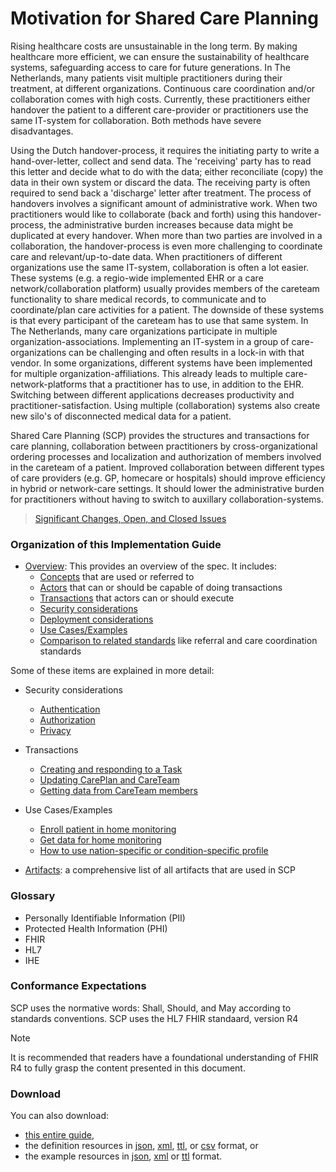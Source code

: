 
# Motivation for Shared Care Planning
Rising healthcare costs are unsustainable in the long term. By making healthcare more efficient, we can ensure the sustainability of healthcare systems, safeguarding access to care for future generations. In The Netherlands, many patients visit multiple practitioners during their treatment, at different organizations. Continuous care coordination and/or collaboration comes with high costs. Currently, these practitioners either handover the patient to a different care-provider or practitioners use the same IT-system for collaboration. Both methods have severe disadvantages. 

Using the Dutch handover-process, it requires the initiating party to write a hand-over-letter, collect and send data. The 'receiving' party has to read this letter and decide what to do with the data; either reconciliate (copy) the data in their own system or discard the data. The receiving party is often required to send back a 'discharge' letter after treatment. The process of handovers involves a significant amount of administrative work. When two practitioners would like to collaborate (back and forth) using this handover-process, the administrative burden increases because data might be duplicated at every handover. When more than two parties are involved in a collaboration, the handover-process is even more challenging to coordinate care and relevant/up-to-date data.
When practitioners of different organizations use the same IT-system, collaboration is often a lot easier. These systems (e.g. a regio-wide implemented EHR or a care network/collaboration platform) usually provides members of the careteam functionality to share medical records, to communicate and to coordinate/plan care activities for a patient. The downside of these systems is that every participant of the careteam has to use that same system. In The Netherlands, many care organizations participate in multiple organization-associations. Implementing an IT-system in a group of care-organizations can be challenging and often results in a lock-in with that vendor. In some organizations, different systems have been implemented for multiple organization-affiliations. This already leads to multiple care-network-platforms that a practitioner has to use, in addition to the EHR. Switching between different applications decreases productivity and practitioner-satisfaction. Using multiple (collaboration) systems also create new silo's of disconnected medical data for a patient.

Shared Care Planning (SCP) provides the structures and transactions for care
planning, collaboration between practitioners by cross-organizational ordering processes and localization and authorization of members involved in the careteam of a patient. Improved collaboration between different types of care providers (e.g. GP, homecare or hospitals) should improve efficiency in hybrid or network-care settings. It should lower the administrative burden for practitioners without having to switch to auxillary collaboration-systems.



<div markdown="1" class="w-100 bg-info">

> [Significant Changes, Open, and Closed Issues](issues.html)

</div>

### Organization of this Implementation Guide

- [Overview](./overview.html): This provides an overview of the spec. It includes:
    - [Concepts](./overview.html#concepts) that are used or referred to
    - [Actors](./overview.html#actors) that can or should be capable of doing transactions
    - [Transactions](./overview.html#transactions) that actors can or should execute
    - [Security considerations](./overview.html#security-considerations)
    - [Deployment considerations](./overview.html#deployment-considerations)
    - [Use Cases/Examples](./overview.html#usecases)
    - [Comparison to related standards](./overview.html#related-standards) like referral and care coordination standards

Some of these items are explained in more detail: 

- Security considerations
  - [Authentication](authentication.html)
  - [Authorization](authorization.html)
  - [Privacy](privacy.html)

- Transactions
    - [Creating and responding to a Task](./transaction-task-negotiation.html)
    - [Updating CarePlan and CareTeam](./transaction-careplan-careteam-mngt.html)
    - [Getting data from CareTeam members](./transaction-discovery.html)


- Use Cases/Examples

    - [Enroll patient in home monitoring](./usecase-enrollment.html)
    - [Get data for home monitoring](./usecase-view-all-data.html)
    - [How to use nation-specific or condition-specific profile](./usecase-specification.html)

- [Artifacts](./artifacts.html): a comprehensive list of all artifacts that are used in SCP 





### Glossary
- Personally Identifiable Information (PII) 
- Protected Health Information (PHI)
- FHIR
- HL7
- IHE



### Conformance Expectations

SCP uses the normative words: Shall, Should, and May according to standards conventions. 
SCP uses the HL7 FHIR standaard, version R4

> [!NOTE]
> It is recommended that readers have a foundational understanding of FHIR R4 to fully grasp the content presented in this document. 



<!-- add other conventions -->




### Download 

You can also download:

* [this entire guide](full-ig.zip),
* the definition resources in [json](definitions.json.zip), [xml](definitions.xml.zip), [ttl](definitions.ttl.zip), or [csv](csvs.zip) format, or
* the example resources in [json](examples.json.zip), [xml](examples.xml.zip) or [ttl](examples.ttl.zip) format.
